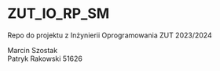 # ZUT_IO_RP_SM
Repo do projektu z Inżynierii Oprogramowania ZUT 2023/2024

Marcin Szostak
<br />
Patryk Rakowski 51626
